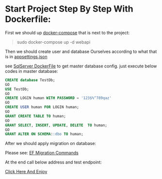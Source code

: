 # Start Project Step By Step With Dockerfile:

First we should up [docker-compose](../../docker-compose.yml) that is next to the project:
>sudo docker-compose up -d webapi

Then we should create user and database Ourselves according to what that is in [appsettings.json](../../Src/Presentation/WebApi/appsettings.json)

see [SqlServer DockerFile](../../Containers/services/sqlserver/Dockerfile) to get master database config.
just execute below codes in master database:
~~~~sql
CREATE database TestDb;
GO
USE TestDb;
GO
CREATE LOGIN human WITH PASSWORD = '123$%^789qaz'
GO
CREATE USER human FOR LOGIN human;
GO
GRANT CREATE TABLE TO human;
GO
GRANT SELECT, INSERT, UPDATE, DELETE  TO human;
GO
GRANT ALTER ON SCHEMA::dbo TO human;
~~~~

After we should apply migration on database:

Please see: [EF Migration Commands](./EF_Migration_Commands.md)

At the end call below address and test endpoint:

[Click Here And Enjoy](http://localhost:2030/swagger/index.html)